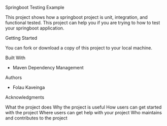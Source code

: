 Springboot Testing Example

This project shows how a springboot project is unit, integration, and functional tested. This project can help you if you are trying to how to test your springboot application.

Getting Started

You can fork or download a copy of this project to your local machine.

Built With

- Maven Dependency Management

Authors

- Folau Kaveinga


Acknowledgments

What the project does
Why the project is useful
How users can get started with the project
Where users can get help with your project
Who maintains and contributes to the project